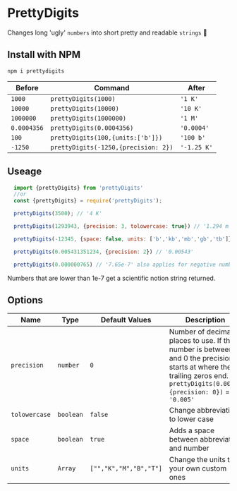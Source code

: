 # PrettyDigits

Changes long 'ugly' `numbers` into short pretty and readable `strings` 🌸

## Install with NPM
```
npm i prettydigits
```

| Before      | Command      | After       |
|-------------|-------------|-------------|
| `1000`      | `prettyDigits(1000)`     | `'1 K'`     |
| `10000`     | `prettyDigits(10000)`    | `'10 K'`    |
| `1000000`   | `prettyDigits(1000000)`     | `'1 M'`     |
| `0.0004356` | `prettyDigits(0.0004356)`  | `'0.0004'`  |
| `100`       | `prettyDigits(100,{units:['b']})`   | `'100 b'`   |
| `-1250`     | `prettyDigits(-1250,{precision: 2})` | `'-1.25 K'` |

## Useage

```javascript
  import {prettyDigits} from 'prettyDigits'
  //or
  const {prettyDigits} = require('prettyDigits');

  prettyDigits(3500); // '4 K'

  prettyDigits(1293943, {precision: 3, tolowercase: true}) // '1.294 m'

  prettyDigits(-12345, {space: false, units: ['b','kb','mb','gb','tb']}) // '-12kb'

  prettyDigits(0.005431351234, {precision: 2}) // '0.00543'

  prettyDigits(0.000000765) // '7.65e-7' also applies for negative numbers
```
Numbers that are lower than 1e-7 get a scientific notion string returned.
## Options

| Name          | Type      | Default Values         | Description                                  |
|---------------|-----------|------------------------|----------------------------------------------|
| `precision`   | `number`  | `0`                    | Number of decimal places to use. If the number is between 1 and 0 the precision starts at where the trailing zeros end. Eg `prettyDigits(0.0053,{precision: 0})` = `'0.005'`             |
| `tolowercase` | `boolean` | `false`                | Change abbreviation to lower case            |
| `space`       | `boolean` | `true`                 | Adds a space between abbreviation and number |
| `units`       | `Array`   | `["","K","M","B","T"]` | Change the units to your own custom ones     |
